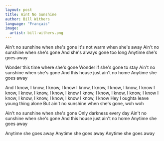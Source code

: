 ```yaml
---
layout: post
title: Aint No Sunshine
author: Bill Withers
language: "Français"
image:
  artist: bill-withers.png
---
```

Ain't no sunshine when she's gone
It's not warm when she's away
Ain't no sunshine when she's gone
And she's always gone too long
Anytime she's goes away

Wonder this time where she's gone
Wonder if she's gone to stay
Ain't no sunshine when she's gone
And this house just ain't no home
Anytime she goes away

And I know, I know, I know, I know
I know, I know, I know, I know, I know
I know, I know, I know, I know, I know
I know, I know, I know, I know, I know
I know, I know, I know, I know, I know
I know, I know
Hey I oughta leave young thing alone
But ain't no sunshine when she's gone, woh woh

Ain't no sunshine when she's gone
Only darkness every day
Ain't no sunshine when she's gone
And this house just ain't no home
Anytime she goes away

Anytime she goes away
Anytime she goes away
Anytime she goes away
